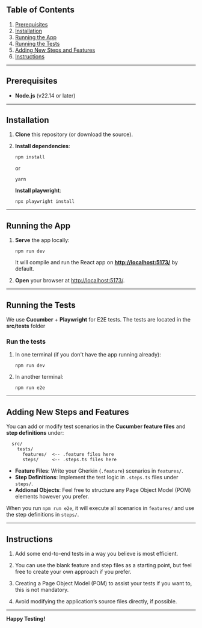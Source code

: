 ## Table of Contents

1. [Prerequisites](#prerequisites)
2. [Installation](#installation)
3. [Running the App](#running-the-app)
4. [Running the Tests](#running-the-tests)
5. [Adding New Steps and Features](#adding-new-steps-and-features)
6. [Instructions](#instructions)

---

## Prerequisites

- **Node.js** (v22.14 or later)

---

## Installation

1. **Clone** this repository (or download the source).
2. **Install dependencies**:

   `npm install`

   or

   `yarn`

   **Install playwright**:

   `npx playwright install`

---

## Running the App

1. **Serve** the app locally:

   `npm run dev`

   It will compile and run the React app on **<http://localhost:5173/>** by default.

2. **Open** your browser at <http://localhost:5173/>.

---

## Running the Tests

We use **Cucumber** + **Playwright** for E2E tests. The tests are located in the **src/tests** folder

### Run the tests

1. In one terminal (if you don't have the app running already):

   `npm run dev`

2. In another terminal:

   `npm run e2e`

---

## Adding New Steps and Features

You can add or modify test scenarios in the **Cucumber feature files** and **step definitions** under:

```
  src/
    tests/
      features/  <-- .feature files here
      steps/     <-- .steps.ts files here
```

- **Feature Files**: Write your Gherkin (`.feature`) scenarios in `features/`.
- **Step Definitions**: Implement the test logic in `.steps.ts` files under `steps/`.
- **Addional Objects**: Feel free to structure any Page Object Model (POM) elements however you prefer.

When you run `npm run e2e`, it will execute all scenarios in `features/` and use the step definitions in `steps/`.

---

## Instructions

1. Add some end-to-end tests in a way you believe is most efficient.

2. You can use the blank feature and step files as a starting point, but feel free to create your own approach if you prefer.

3. Creating a Page Object Model (POM) to assist your tests if you want to, this is not mandatory.

4. Avoid modifying the application’s source files directly, if possible.

---

**Happy Testing!**
